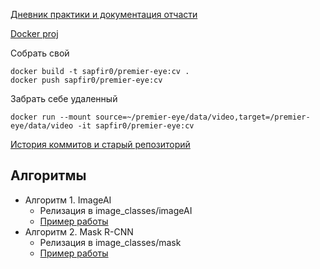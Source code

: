 [Дневник практики и документация отчасти](https://docs.google.com/document/d/1Us4OW8wktNr98LsmdR_614xjYLwfMsDM4rQsbBY_xGU/edit)

[Docker proj](https://cloud.docker.com/u/sapfir0/repository/docker/sapfir0/premier-eye)

Собрать свой

    docker build -t sapfir0/premier-eye:cv .
    docker push sapfir0/premier-eye:cv

Забрать себе удаленный

    docker run --mount source=~/premier-eye/data/video,target=/premier-eye/data/video -it sapfir0/premier-eye:cv 


[История коммитов и старый репозиторий](https://github.com/Sapfir0/videoscan)

## Алгоритмы

* Алгоритм 1. ImageAI
    * Релизация в image_classes/imageAI
    * [Пример работы](https://yadi.sk/d/DAujE-9RKx2Tmg)
* Алгоритм 2. Mask R-CNN
    * Релизация в image_classes/mask
    * [Пример работы](https://yadi.sk/d/TgdGg0hRAFxS8g)
